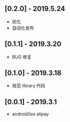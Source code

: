## [0.2.0] - 2019.5.24

* 优化
* 自动化发布

## [0.1.1] - 2019.3.20

* BUG 修复

## [0.1.0] - 2019.3.18

* 规范 library 代码

## [0.0.1] - 2019.3.1

* android/ios alipay
